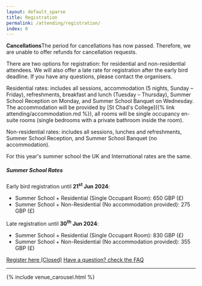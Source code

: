 ```yaml
---
layout: default_sparse
title: Registration
permalink: /attending/registration/
index: 0
---
```


<div class="alert alert-info">
  <strong>Cancellations</strong>The period for cancellations has now passed. Therefore, we are unable to offer refunds for cancellation requests.
</div>

There are two options for registration: for residential and non-residential attendees. We will also offer a late rate for registration after the early bird deadline. If you have any questions, please contact the organisers.

Residential rates: includes all sessions, accommodation (5 nights, Sunday – Friday), refreshments, breakfast and lunch (Tuesday – Thursday), Summer School Reception on Monday, and Summer School Banquet on Wednesday. The accommodation will be provided by [St Chad's College]({% link attending/accommodation.md %}), all rooms will be single occupancy en-suite rooms (single bedrooms with a private bathroom inside the room).

Non-residential rates: includes all sessions, lunches and refreshments, Summer School Reception, and Summer School Banquet (no accommodation).

For this year's summer school the UK and International rates are the same.

##### Summer School Rates
Early bird registration until **21<sup>st</sup> Jun 2024**:
- Summer School + Residential (Single Occupant Room): 650 GBP (£)
- Summer School + Non-Residential (No accommodation provided): 275 GBP (£)

Late registration until **30<sup>th</sup> Jun 2024**:
- Summer School + Residential (Single Occupant Room): 830 GBP (£)
- Summer School + Non-Residential (No accommodation provided): 355 GBP (£)


<!-- <a href="{{ site.payment-link }} " class="btn btn-primary" role="button">Register here</a> -->
<a href="#" class="btn btn-primary" role="button">Register here (Closed)</a>
<a href="/attending/faq/" class="btn btn-secondary" role="butto">Have a question? check the FAQ</a>


<hr />

{% include venue_carousel.html %}